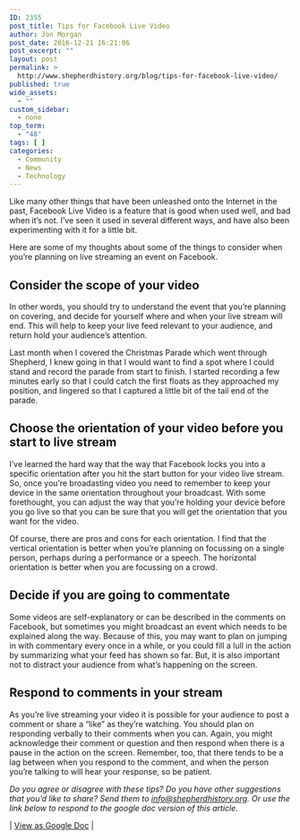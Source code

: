 ```yaml
---
ID: 2355
post_title: Tips for Facebook Live Video
author: Jon Morgan
post_date: 2016-12-21 16:21:06
post_excerpt: ""
layout: post
permalink: >
  http://www.shepherdhistory.org/blog/tips-for-facebook-live-video/
published: true
wide_assets:
  - ""
custom_sidebar:
  - none
top_term:
  - "48"
tags: [ ]
categories:
  - Community
  - News
  - Technology
---
```

Like many other things that have been unleashed onto the Internet in the past, Facebook Live Video is a feature that is good when used well, and bad when it’s not. I’ve seen it used in several different ways, and have also been experimenting with it for a little bit.

Here are some of my thoughts about some of the things to consider when you’re planning on live streaming an event on Facebook.
<h2>Consider the scope of your video</h2>
In other words, you should try to understand the event that you’re planning on covering, and decide for yourself where and when your live stream will end. This will help to keep your live feed relevant to your audience, and return hold your audience’s attention.

Last month when I covered the Christmas Parade which went through Shepherd, I knew going in that I would want to find a spot where I could stand and record the parade from start to finish. I started recording a few minutes early so that I could catch the first floats as they approached my position, and lingered so that I captured a little bit of the tail end of the parade.
<h2>Choose the orientation of your video before you start to live stream</h2>
I’ve learned the hard way that the way that Facebook locks you into a specific orientation after you hit the start button for your video live stream. So, once you’re broadasting video you need to remember to keep your device in the same orientation throughout your broadcast. With some forethought, you can adjust the way that you’re holding your device before you go live so that you can be sure that you will get the orientation that you want for the video.

Of course, there are pros and cons for each orientation. I find that the vertical orientation is better when you’re planning on focussing on a single person, perhaps during a performance or a speech. The horizontal orientation is better when you are focussing on a crowd.
<h2>Decide if you are going to commentate</h2>
Some videos are self-explanatory or can be described in the comments on Facebook, but sometimes you might broadcast an event which needs to be explained along the way. Because of this, you may want to plan on jumping in with commentary every once in a while, or you could fill a lull in the action by summarizing what your feed has shown so far. But, it is also important not to distract your audience from what’s happening on the screen.
<h2>Respond to comments in your stream</h2>
As you’re live streaming your video it is possible for your audience to post a comment or share a “like” as they’re watching. You should plan on responding verbally to their comments when you can. Again, you might acknowledge their comment or question and then respond when there is a pause in the action on the screen. Remember, too, that there tends to be a lag between when you respond to the comment, and when the person you’re talking to will hear your response, so be patient.

<em>Do you agree or disagree with these tips? Do you have other suggestions that you’d like to share? Send them to <a href="mailto:info@shepherdhistory.org">info@shepherdhistory.org</a>. Or use the link below to respond to the google doc version of this article.</em>

| <a href="https://docs.google.com/document/d/1NMlf-Edy3FfVk1PFcC3zQZ_WkTyyoTaNlw3txrKGX48/edit?usp=sharing">View as Google Doc</a> |